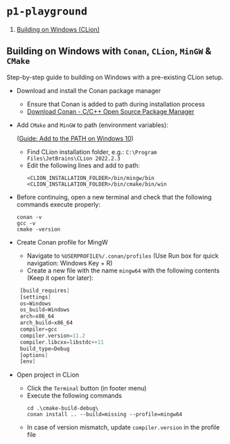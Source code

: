 `p1-playground`
========

1. [Building on Windows (CLion)](#buildclion)

Building on Windows with `Conan`, `CLion`, `MinGW` & `CMake` <a name="buildclion"></a>
-------------
Step-by-step guide to building on Windows with a pre-existing CLion setup.
- Download and install the Conan package manager
  - Ensure that Conan is added to path during installation process
  - [Download Conan - C/C++ Open Source Package Manager](https://conan.io/downloads.html)
- Add `CMake` and `MinGW` to path (environment variables):

  ([Guide: Add to the PATH on Windows 10](https://www.architectryan.com/2018/03/17/add-to-the-path-on-windows-10/))
  - Find CLion installation folder, e.g.: `C:\Program Files\JetBrains\CLion 2022.2.3`
  - Edit the following lines and add to path:
    ```
    <CLION_INSTALLATION_FOLDER>/bin/mingw/bin
    <CLION_INSTALLATION_FOLDER>/bin/cmake/bin/win
    ```
- Before continuing, open a new terminal and check that the following commands execute properly:
  ```
  conan -v
  gcc -v
  cmake -version
  ```
 - Create Conan profile for MingW 
   - Navigate to `%USERPROFILE%/.conan/profiles` (Use Run box for quick navigation: Windows Key + R)
   - Create a new file with the name ``mingw64`` with the following contents (Keep it open for later):
   ```asm
    [build_requires]
    [settings]
    os=Windows
    os_build=Windows
    arch=x86_64
    arch_build=x86_64
    compiler=gcc
    compiler.version=11.2
    compiler.libcxx=libstdc++11
    build_type=Debug
    [options]
    [env]
   ```
 - Open project in CLion
   - Click the `Terminal` button (in footer menu)
   - Execute the following commands
     ```
     cd .\cmake-build-debug\
     conan install .. --build=missing --profile=mingw64
     ```
   - In case of version mismatch, update `compiler.version` in the profile file